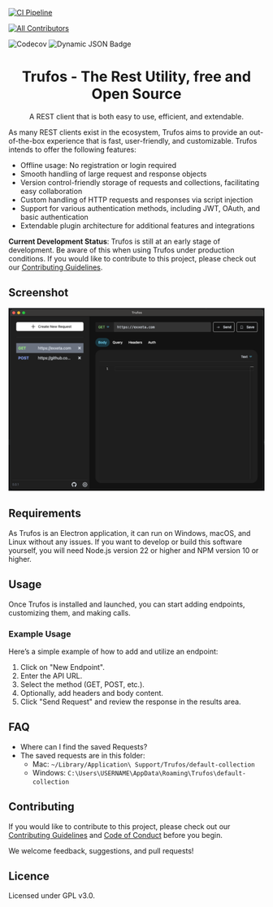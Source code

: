 [![CI Pipeline](https://github.com/EXXETA/rufus/actions/workflows/ci.yml/badge.svg)](https://github.com/EXXETA/rufus/actions/workflows/ci.yml)
<!-- ALL-CONTRIBUTORS-BADGE:START - Do not remove or modify this section -->
[![All Contributors](https://img.shields.io/badge/all_contributors-0-orange.svg?style=flat-square)](#contributors-)
<!-- ALL-CONTRIBUTORS-BADGE:END -->
![Codecov](https://img.shields.io/codecov/c/github/EXXETA/rufus)
![Dynamic JSON Badge](https://img.shields.io/badge/dynamic/json?url=https%3A%2F%2Fraw.githubusercontent.com%2FEXXETA%2Frufus%2Frefs%2Fheads%2Fmain%2Fpackage.json&query=%24.version&label=version)

<h1 align="center">Trufos - The Rest Utility, free and Open Source</h1>
<p align="center">
  A REST client that is both easy to use, efficient, and extendable.
</p>

As many REST clients exist in the ecosystem, Trufos aims to provide an out-of-the-box experience that is fast, user-friendly, and customizable. Trufos intends to offer the following features:

- Offline usage: No registration or login required
- Smooth handling of large request and response objects
- Version control-friendly storage of requests and collections, facilitating easy collaboration
- Custom handling of HTTP requests and responses via script injection
- Support for various authentication methods, including JWT, OAuth, and basic authentication
- Extendable plugin architecture for additional features and integrations

**Current Development Status**: Trufos is still at an early stage of development. Be aware of this when using Trufos under production conditions. If you would like to contribute to this project, please check out our [Contributing Guidelines](./CONTRIBUTING.md).

## Screenshot

![img.png](docs/Screenshot.png)
## Requirements

As Trufos is an Electron application, it can run on Windows, macOS, and Linux without any issues. If you want to develop or build this software yourself, you will need Node.js version 22 or higher and NPM version 10 or higher.

## Usage

Once Trufos is installed and launched, you can start adding endpoints, customizing them, and making calls.


### Example Usage

Here’s a simple example of how to add and utilize an endpoint:

1. Click on "New Endpoint".
2. Enter the API URL.
3. Select the method (GET, POST, etc.).
4. Optionally, add headers and body content.
5. Click "Send Request" and review the response in the results area.

## FAQ

* Where can I find the saved Requests?
* The saved requests are in this folder:
  * Mac: ``~/Library/Application\ Support/Trufos/default-collection`` 
  * Windows: ``C:\Users\USERNAME\AppData\Roaming\Trufos\default-collection``


## Contributing

If you would like to contribute to this project, please check out our
[Contributing Guidelines](./CONTRIBUTING.md) and [Code of Conduct](./CODE_OF_CONDUCT.md) before you begin.

We welcome feedback, suggestions, and pull requests!

## Licence

Licensed under GPL v3.0.
